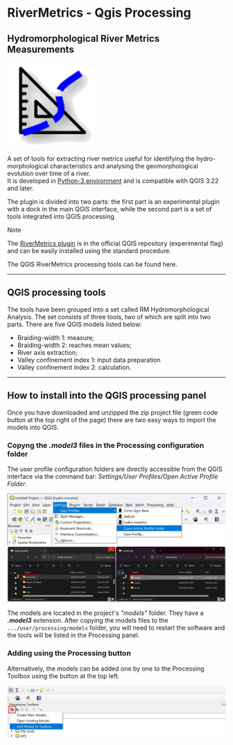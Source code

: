 # **RiverMetrics** - Qgis Processing

## Hydromorphological River Metrics Measurements 
[![RM logo con ombra](other/icons&logos/RM2.png)](other/icons&logos/RM2.png)

A set of tools for extracting river metrics useful for identifying the hydro-morphological characteristics and analysing the geomorphological evolution over time of a river.    
It is developed in [Python-3 environment](www.python.org) and is compatible with QGIS 3.22 and later.

The plugin is divided into two parts: the first part is an experimental plugin with a dock in the main QGIS interface, while the second part is a set of tools integrated into QGIS processing.

> [!Note]
> The [RiverMetrics plugin](https://github.com/pierluigiderosa/RiverMetrics.git) is in the official QGIS repository (experimental flag) and can be easily installed using the standard procedure. 

 The QGIS RiverMetrics processing tools can be found here.

---
## QGIS processing tools

The tools have been grouped into a set called RM Hydromorphological Analysis. The set consists of three tools, two of which are split into two parts. There are five QGIS models listed below:

* Braiding-width 1: measure;
* Braiding-width 2: reaches mean values;
* River axis extraction;
* Valley confinement index 1: input data preparation
* Valley confinement index 2: calculation.
---
## How to install into the **QGIS processing panel**
Once you have downloaded and unzipped the zip project file (green code button at the top right of the page) there are two easy ways to import the models into QGIS.

### Copyng the _.model3_ files in the Processing configuration folder 
The user profile configuration folders are directly accessible from the QGIS interface via the command bar: _Settings/User Profiles/Open Active Profile Folder_.

[![aprire cartella del profilo](other/images/installazione.jpg)](other/images/installazione.jpg)

The models are located in the project's _"models"_ folder. They have a _**.model3**_ extension. 
After copying the models files to the 
`.../user/processing/models` folder, you will need to restart the software and the tools will be listed in the Processing panel.

### Adding using the Processing button
Alternatively, the models can be added one by one to the Processing Toolbox using the button at the top left.

[![processing toolbox button](other/images/pulsante_processing.jpg)](other/images/pulsante_processing.jpg)
